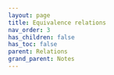 ```yaml
---
layout: page
title: Equivalence relations
nav_order: 3
has_children: false
has_toc: false
parent: Relations 
grand_parent: Notes
---
```


## 
